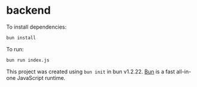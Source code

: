 # backend

To install dependencies:

```bash
bun install
```

To run:

```bash
bun run index.js
```

This project was created using `bun init` in bun v1.2.22. [Bun](https://bun.com) is a fast all-in-one JavaScript runtime.
